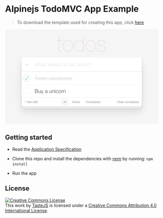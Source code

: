 # Alpinejs TodoMVC App Example

> To download the template used for creating this app, click [here](http://todomvc.com)

![](https://github.com/tastejs/todomvc-app-css/raw/master/screenshot.png)

## Getting started

- Read the [Application Specification](https://github.com/tastejs/todomvc/blob/master/app-spec.md)

- Clone this repo and install the dependencies with [npm](https://npmjs.com) by running: `npm install`

- Run the app

## License

<a rel="license" href="http://creativecommons.org/licenses/by/4.0/deed.en_US"><img alt="Creative Commons License" style="border-width:0" src="http://i.creativecommons.org/l/by/4.0/80x15.png" /></a><br />This <span xmlns:dct="http://purl.org/dc/terms/" href="http://purl.org/dc/dcmitype/InteractiveResource" rel="dct:type">work</span> by <a xmlns:cc="http://creativecommons.org/ns#" href="http://sindresorhus.com" property="cc:attributionName" rel="cc:attributionURL">TasteJS</a> is licensed under a <a rel="license" href="http://creativecommons.org/licenses/by/4.0/deed.en_US">Creative Commons Attribution 4.0 International License</a>.
